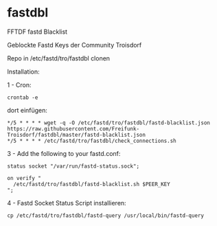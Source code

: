 # fastdbl

FFTDF fastd Blacklist

Geblockte Fastd Keys der Community Troisdorf

Repo in /etc/fastd/tro/fastdbl clonen

Installation:

1 - Cron:

    crontab -e

dort einfügen:

    */5 * * * * wget -q -O /etc/fastd/tro/fastdbl/fastd-blacklist.json https://raw.githubusercontent.com/Freifunk-Troisdorf/fastdbl/master/fastd-blacklist.json
    */5 * * * * /etc/fastd/tro/fastdbl/check_connections.sh

3 - Add the following to your fastd.conf:

	status socket "/var/run/fastd-status.sock";

    on verify "
      /etc/fastd/tro/fastdbl/fastd-blacklist.sh $PEER_KEY
    ";

4 - Fastd Socket Status Script installieren:

    cp /etc/fastd/tro/fastdbl/fastd-query /usr/local/bin/fastd-query
    
